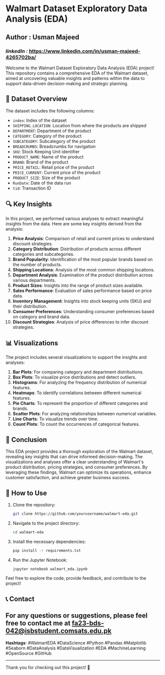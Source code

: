 # Walmart Dataset Exploratory Data Analysis (EDA)
## Author : Usman Majeed
### *linkedIn :* https://www.linkedin.com/in/usman-majeed-4265702ba/

Welcome to the Walmart Dataset Exploratory Data Analysis (EDA) project! This repository contains a comprehensive EDA of the Walmart dataset, aimed at uncovering valuable insights and patterns within the data to support data-driven decision-making and strategic planning.

## 📄 Dataset Overview

The dataset includes the following columns:

- `index`: Index of the dataset
- `SHIPPING_LOCATION`: Location from where the products are shipped
- `DEPARTMENT`: Department of the product
- `CATEGORY`: Category of the product
- `SUBCATEGORY`: Subcategory of the product
- `BREADCRUMBS`: Breadcrumbs for navigation
- `SKU`: Stock Keeping Unit identifier
- `PRODUCT_NAME`: Name of the product
- `BRAND`: Brand of the product
- `PRICE_RETAIL`: Retail price of the product
- `PRICE_CURRENT`: Current price of the product
- `PRODUCT_SIZE`: Size of the product
- `RunDate`: Date of the data run
- `tid`: Transaction ID

## 🔍 Key Insights

In this project, we performed various analyses to extract meaningful insights from the data. Here are some key insights derived from the analysis:

1. **Price Analysis**: Comparison of retail and current prices to understand discount strategies.
2. **Category Distribution**: Distribution of products across different categories and subcategories.
3. **Brand Popularity**: Identification of the most popular brands based on the number of products.
4. **Shipping Locations**: Analysis of the most common shipping locations.
5. **Department Analysis**: Examination of the product distribution across various departments.
6. **Product Sizes**: Insights into the range of product sizes available.
7. **Sales Performance**: Evaluation of sales performance based on price data.
8. **Inventory Management**: Insights into stock keeping units (SKU) and their distribution.
9. **Consumer Preferences**: Understanding consumer preferences based on category and brand data.
10. **Discount Strategies**: Analysis of price differences to infer discount strategies.

## 📊 Visualizations

The project includes several visualizations to support the insights and analyses:

1. **Bar Plots**: For comparing category and department distributions.
2. **Box Plots**: To visualize price distributions and detect outliers.
3. **Histograms**: For analyzing the frequency distribution of numerical features.
4. **Heatmaps**: To identify correlations between different numerical features.
5. **Pie Charts**: To represent the proportion of different categories and brands.
6. **Scatter Plots**: For analyzing relationships between numerical variables.
7. **Line Charts**: To visualize trends over time.
8. **Count Plots**: To count the occurrences of categorical features.

## 📌 Conclusion

This EDA project provides a thorough exploration of the Walmart dataset, revealing key insights that can drive informed decision-making. The visualizations and analyses offer a clear understanding of Walmart's product distribution, pricing strategies, and consumer preferences. By leveraging these findings, Walmart can optimize its operations, enhance customer satisfaction, and achieve greater business success.

## 🚀 How to Use

1. Clone the repository:
    ```sh
    git clone https://github.com/yourusername/walmart-eda.git
    ```
2. Navigate to the project directory:
    ```sh
    cd walmart-eda
    ```
3. Install the necessary dependencies:
    ```sh
    pip install -r requirements.txt
    ```
4. Run the Jupyter Notebook:
    ```sh
    jupyter notebook walmart_eda.ipynb
    ```

Feel free to explore the code, provide feedback, and contribute to the project!

## 📞 Contact

For any questions or suggestions, please feel free to contact me at fa23-bds-042@isbstudent.comsats.edu.pk
---

**Hashtags**: #WalmartEDA #DataScience #Python #Pandas #Matplotlib #Seaborn #DataAnalysis #DataVisualization #EDA #MachineLearning #OpenSource #GitHub

---

Thank you for checking out this project! 🚀
